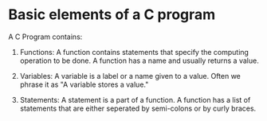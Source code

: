 # Basic elements of a C program
A C Program contains:

1. Functions: A function contains statements that specify the computing
   operation to be done. A function has a name and usually returns a value.

2. Variables: A variable is a label or a name given to a value. Often we phrase
   it as "A variable stores a value."

3. Statements: A statement is a part of a function. A function has a list of
   statements that are either seperated by semi-colons or by curly braces.
